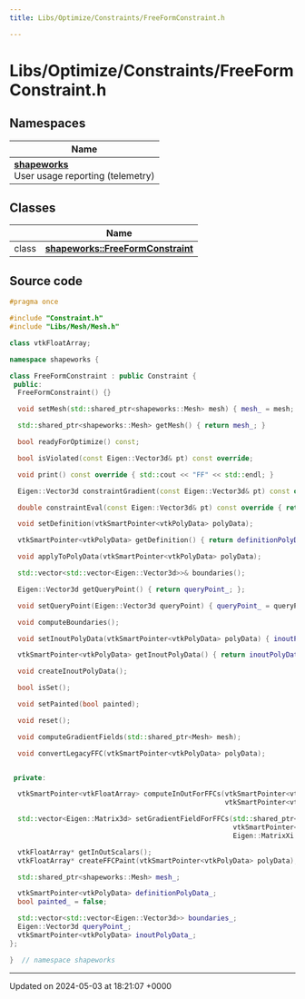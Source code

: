 ```yaml
---
title: Libs/Optimize/Constraints/FreeFormConstraint.h

---
```


# Libs/Optimize/Constraints/FreeFormConstraint.h



## Namespaces

| Name           |
| -------------- |
| **[shapeworks](../Namespaces/namespaceshapeworks.md)** <br>User usage reporting (telemetry)  |

## Classes

|                | Name           |
| -------------- | -------------- |
| class | **[shapeworks::FreeFormConstraint](../Classes/classshapeworks_1_1FreeFormConstraint.md)**  |




## Source code

```cpp
#pragma once

#include "Constraint.h"
#include "Libs/Mesh/Mesh.h"

class vtkFloatArray;

namespace shapeworks {

class FreeFormConstraint : public Constraint {
 public:
  FreeFormConstraint() {}

  void setMesh(std::shared_ptr<shapeworks::Mesh> mesh) { mesh_ = mesh; }

  std::shared_ptr<shapeworks::Mesh> getMesh() { return mesh_; }

  bool readyForOptimize() const;

  bool isViolated(const Eigen::Vector3d& pt) const override;

  void print() const override { std::cout << "FF" << std::endl; }

  Eigen::Vector3d constraintGradient(const Eigen::Vector3d& pt) const override { return mesh_->getFFCGradient(pt); }

  double constraintEval(const Eigen::Vector3d& pt) const override { return mesh_->getFFCValue(pt); }

  void setDefinition(vtkSmartPointer<vtkPolyData> polyData);

  vtkSmartPointer<vtkPolyData> getDefinition() { return definitionPolyData_; };

  void applyToPolyData(vtkSmartPointer<vtkPolyData> polyData);

  std::vector<std::vector<Eigen::Vector3d>>& boundaries();

  Eigen::Vector3d getQueryPoint() { return queryPoint_; };

  void setQueryPoint(Eigen::Vector3d queryPoint) { queryPoint_ = queryPoint; };

  void computeBoundaries();

  void setInoutPolyData(vtkSmartPointer<vtkPolyData> polyData) { inoutPolyData_ = polyData; }

  vtkSmartPointer<vtkPolyData> getInoutPolyData() { return inoutPolyData_; };

  void createInoutPolyData();

  bool isSet();

  void setPainted(bool painted);

  void reset();

  void computeGradientFields(std::shared_ptr<Mesh> mesh);

  void convertLegacyFFC(vtkSmartPointer<vtkPolyData> polyData);


 private:

  vtkSmartPointer<vtkFloatArray> computeInOutForFFCs(vtkSmartPointer<vtkPolyData> polyData, Eigen::Vector3d query,
                                                     vtkSmartPointer<vtkPolyData> halfmesh);

  std::vector<Eigen::Matrix3d> setGradientFieldForFFCs(std::shared_ptr<Mesh> mesh,
                                                       vtkSmartPointer<vtkDoubleArray> absvalues, Eigen::MatrixXd V,
                                                       Eigen::MatrixXi F);

  vtkFloatArray* getInOutScalars();
  vtkFloatArray* createFFCPaint(vtkSmartPointer<vtkPolyData> polyData);

  std::shared_ptr<shapeworks::Mesh> mesh_;

  vtkSmartPointer<vtkPolyData> definitionPolyData_;
  bool painted_ = false;

  std::vector<std::vector<Eigen::Vector3d>> boundaries_;
  Eigen::Vector3d queryPoint_;
  vtkSmartPointer<vtkPolyData> inoutPolyData_;
};

}  // namespace shapeworks
```


-------------------------------

Updated on 2024-05-03 at 18:21:07 +0000
